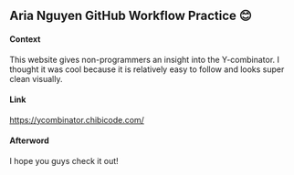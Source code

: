 ## Aria Nguyen GitHub Workflow Practice :blush:

#### Context

This website gives non-programmers an insight into the Y-combinator. I thought it was cool because it is relatively easy to follow and looks super clean visually. 

#### Link

https://ycombinator.chibicode.com/

#### Afterword

I hope you guys check it out! 
